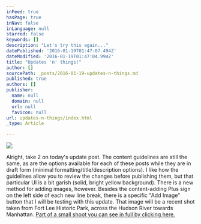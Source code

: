 ```yaml
---
inFeed: true
hasPage: true
inNav: false
inLanguage: null
starred: false
keywords: []
description: "Let's try this again..."
datePublished: '2016-01-19T01:47:07.494Z'
dateModified: '2016-01-19T01:47:04.994Z'
title: "Updates 'n' things!"
author: []
sourcePath: _posts/2016-01-19-updates-n-things.md
published: true
authors: []
publisher:
  name: null
  domain: null
  url: null
  favicon: null
url: updates-n-things/index.html
_type: Article

---
```

![](https://the-grid-user-content.s3-us-west-2.amazonaws.com/b38c9f01-6af1-438e-8e72-938ffbd46db8.JPG)

Alright, take 2 on today's update post. The content guidelines are still the same, as are the options available for each of these posts while they are in draft form (minimal formatting/title/description options). I like how the guidelines allow you to review the changes before publishing them, but that particular UI is a bit garish (solid, bright yellow background). There is a new method for adding images, however. Besides the content-adding Plus sign on the left side of each new line break, there is a specific "Add Image" button that I will be testing with this update. That image will be a recent shot taken from Fort Lee Historic Park, across the Hudson River towards Manhattan. [Part of a small shoot you can see in full by clicking here.][0]

[0]: on.fb.me/1Zxv5qR